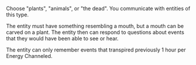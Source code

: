 Choose "plants", "animals", or "the dead".
You communicate with entities of this type.

The entity must have something resembling a mouth, but a mouth can be carved on a plant. The entity then can respond to questions about events that they would have been able to see or hear.

The entity can only remember events that transpired previously 1 hour per Energy Channeled.